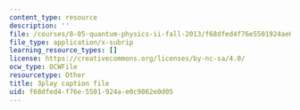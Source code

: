 ```yaml
---
content_type: resource
description: ''
file: /courses/8-05-quantum-physics-ii-fall-2013/f68dfed4f76e5501924ae0c9062e0d05_QI13S04w8dM.vtt
file_type: application/x-subrip
learning_resource_types: []
license: https://creativecommons.org/licenses/by-nc-sa/4.0/
ocw_type: OCWFile
resourcetype: Other
title: 3play caption file
uid: f68dfed4-f76e-5501-924a-e0c9062e0d05
---
```


